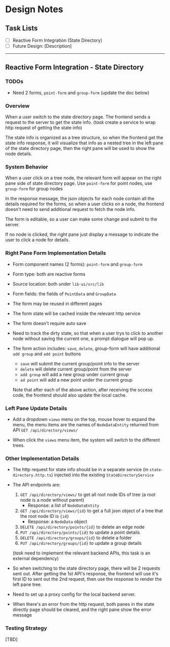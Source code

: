 # Design Notes

## Task Lists
- [ ] Reactive Form Integration (State Directory)
- [ ] Future Design: [Description]

---

## Reactive Form Integration - State Directory
### TODOs

- Need 2 forms, `point-form` and `group-form` (update the doc below)

### Overview

When a user switch to the state directory page. The frontend sends a request to
the server to get the state info. (_task_ create a service to wrap http request of getting the state info)

The state info is organized as a tree structure, so when the frontend get the
state info response, it will visualize that info as a nested tree in the left
pane of the state directory page, then the right pane will be used to show the
node details.

### System Behavior

When a user click on a tree node, the relevant form will appear on the right pane
side of state directory page. Use `point-form` for point nodes, use `group-form`
for group nodes

In the response message, the json objects for each node contain all the details
required for the forms, so when a user clicks on a node, the frontend doesn't
need to send additional request to fetch the node info.

The form is editable, so a user can make some change and submit to the server.

If no node is clicked, the right pane just display a message to indicate the
user to click a node for details.

### Right Pane Form Implementation Details

- Form component names (2 forms): `point-form` and `group-form`
- Form type: both are reactive forms
- Source location: both under `lib-ui/src/lib`
- Form fields: the fields of `PointData` and `GroupData`
- The form may be reused in different pages
- The form state will be cached inside the relevant http service
- The form doesn't require auto save
- Need to track the dirty state, so that when a user trys to click to another
  node without saving the current one, a prompt dialogue will pop up.
- The form action includes: `save`, `delete`, group-form will have additional
  `add group` and `add point` buttons
  - `save` will submit the current group/point info to the server
  - `delete` will delete current group/point from the server
  - `add group` will add a new group under current group
  - `ad point` will add a new point under the current group

  Note that after each of the above action, after receiving the sccess code, the
  frontend should also update the local cache.

### Left Pane Update Details

- Add a dropdown `views` menu on the top, mouse hover to expand the menu, the menu items
  are the names of `NodeDataEntity` returned from API `GET /api/directory/views/` 

- When click the `views` menu item, the system will switch to the different trees.

### Other Implementation Details

- The http request for state info should be in a separate service (in
  `state-directory.http.ts`) injected into the existing `StateDirectoryService`

- The API endpoints are:
  1.  `GET /api/directory/views/` to get all root node IDs of tree (a root node is a
      node without parent)
      - Response: a list of `NodeDataEntity`
  2.  `GET /api/directory/views/{id}` to get a full json object of a tree that the
      root node ID is `{id}`
      - Response: a `NodeData` object
  3.  `DELETE /api/directory/points/{id}` to delete an edge node
  4.  `PUT /api/directory/points/{id}` to update a point details
  5.  `DELETE /api/directory/groups/{id}` to delete a folder
  6.  `PUT /api/directory/groups/{id}` to update a group details

  (_task_ need to implement the relevant backend APIs, this task is an external dependency)

- So when switching to the state directory page, there will be 2 requests sent
  out. After getting the 1st API's response, the frontend will use it's first ID
  to sent out the 2nd request, then use the response to render the left pane
  tree.

- Need to set up a proxy config for the local backend server.

- When there's an error from the http request, both panes in the state directly
  page should be cleared, and the right pane show the error message


### Testing Strategy

[TBD]